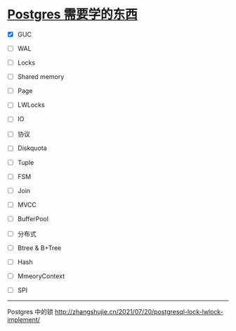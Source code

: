 # [Postgres 需要学的东西](https://github.com/yihong0618/gitblog/issues/234)

- [x] GUC
- [ ] WAL
- [ ] Locks
- [ ] Shared memory
- [ ] Page
- [ ] LWLocks
- [ ] IO
- [ ] 协议
- [ ] Diskquota
- [ ] Tuple
- [ ] FSM
- [ ] Join
- [ ] MVCC
- [ ] BufferPool
- [ ] 分布式
- [ ] Btree & B+Tree
- [ ] Hash
- [ ] MmeoryContext
- [ ] SPI


---

Postgres 中的锁
http://zhangshujie.cn/2021/07/20/postgresql-lock-lwlock-implement/